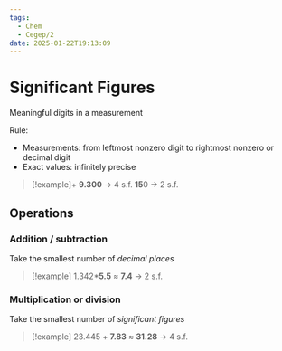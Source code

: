 ```yaml
---
tags:
  - Chem
  - Cegep/2
date: 2025-01-22T19:13:09
---
```


# Significant Figures

Meaningful digits in a measurement

Rule:

- Measurements: from leftmost nonzero digit to rightmost nonzero or decimal digit
- Exact values: infinitely precise

> [!example]+
> **9.300** -> 4 s.f.
> **15**0 -> 2 s.f.

## Operations

### Addition / subtraction

Take the smallest number of *decimal places*

> [!example] 1.342\***5.5** $\approx$ **7.4** -> 2 s.f.

### Multiplication or division

Take the smallest number of *significant figures*

> [!example] 23.445 + **7.83** $\approx$ **31.28** -> 4 s.f.

